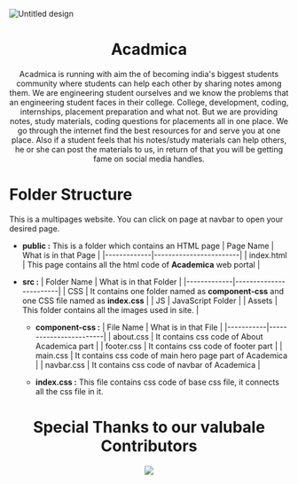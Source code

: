 ![Untitled design](https://user-images.githubusercontent.com/73595465/179903998-90ab6fc0-8c7b-4b36-9ba1-29e2d89f10d3.png)

<h1 align="center"> Acadmica </h1>

<p align="center">
Acadmica is running with aim the of becoming india's biggest students community where students can help each other by sharing notes among them. We are engineering student ourselves and we know the problems that an engineering student faces in their college. College, development, coding, internships, placement preparation and what not. But we are providing notes, study materials, coding questions for placements all in one place. We go through the internet find the best resources for and serve you at one place. Also if a student feels that his notes/study materials can help others, he or she can post the materials to us, in return of that you will be getting fame on social media handles.
</p>

 # Folder Structure

This is a multipages website. You can click on page at navbar to open your desired page.

- **public :** This is a folder which contains an HTML page
  | Page Name | What is in that Page |
  |-------------|------------------------|
  | index.html  | This page contains all the html code of **Academica** web portal |
  
- **src :**
  | Folder Name | What is in that Folder |
  |-------------|------------------------|
  | CSS         | It contains one folder named as **component-css** and one CSS file named as **index.css** |
  | JS          | JavaScript Folder |
  | Assets      | This folder contains all the images used in site. |
  
  - **component-css :**
    | File Name | What is in that File |
    |-----------|------------------------|
    | about.css | It contains css code of About Academica part |
    | footer.css | It contains css code of footer part |
    | main.css | It contains css code of main hero page part of Academica |
    | navbar.css | It contains css code of navbar of Academica |
    
  - **index.css :** This file contains css code of base css file, it connects all the css file in it.

<h1 align="center" style=""> Special Thanks to our valubale Contributors </h1>
<div align="center">
 <a href="https://github.com/tier3guy/Acadmica/graphs/contributors">
  <img src="https://contrib.rocks/image?repo=tier3guy/Acadmica" />
 </a>
</div>
